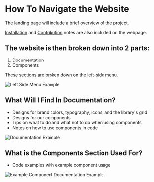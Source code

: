 # How To Navigate the Website

The landing page will include a brief overview of the project.

[Installation](https://webcomponents.ucla.edu/build/1.0.0-beta.7/docs/installation/download.html) and [Contribution](https://webcomponents.ucla.edu/build/1.0.0-beta.7/docs/contribute/contributing.html) notes are also included on the webpage.

## The website is then broken down into 2 parts:
1. Documentation
1. Components

These sections are broken down on the left-side menu.

![Left Side Menu Example](https://readme-docs-images.s3-us-west-1.amazonaws.com/webcomponents.ucla.edu/website-menu-example.png)

## What Will I Find In Documentation?
- Designs for brand colors, typography, icons, and the library's grid
- Designs for our components
- Tips on what to do and what not to do when using components
- Notes on how to use components in code

![Documentation Example](https://readme-docs-images.s3-us-west-1.amazonaws.com/webcomponents.ucla.edu/documentation-example.png)

## What is the Components Section Used For?
- Code examples with example component usage

![Example Component Documentation Example](https://readme-docs-images.s3-us-west-1.amazonaws.com/webcomponents.ucla.edu/usage-example.png)
